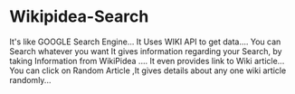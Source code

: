 # Wikipidea-Search

It's like GOOGLE Search Engine...
It Uses WIKI API to get data....
You can Search whatever you want It gives information regarding your Search, by taking Information from WikiPidea ....
It even provides link to Wiki article...
You can click on Random Article ,It gives details about any one wiki article randomly...
